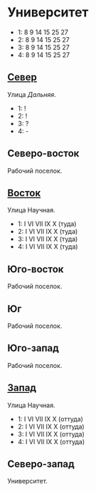 # Университет

* 1:    8   9   14  15  25  27
* 2:    8   9   14  15  25  27
* 3:    8   9   14  15  25  27
* 4:    8   9   14  15  25  27

## [Север](./570085.md)

Улица *Дальняя*.

* 1:    !
* 2:    !
* 3:    ?
* 4:    -

## Северо-восток

Рабочий поселок.

## [Восток](./580090.md)

Улица Научная.

* 1:    I   VI  VII IX  X (туда)
* 2:    I   VI  VII IX  X (туда)
* 3:    I   VI  VII IX  X (туда)
* 4:    I   VI  VII IX  X (туда)

## Юго-восток

Рабочий поселок.

## Юг

Рабочий поселок.

## Юго-запад

Рабочий поселок.

## [Запад](./560090.md)

Улица Научная.

* 1:    I   VI  VII IX  X (оттуда)
* 2:    I   VI  VII IX  X (оттуда)
* 3:    I   VI  VII IX  X (оттуда)
* 4:    I   VI  VII IX  X (оттуда)

## Северо-запад

Университет.
